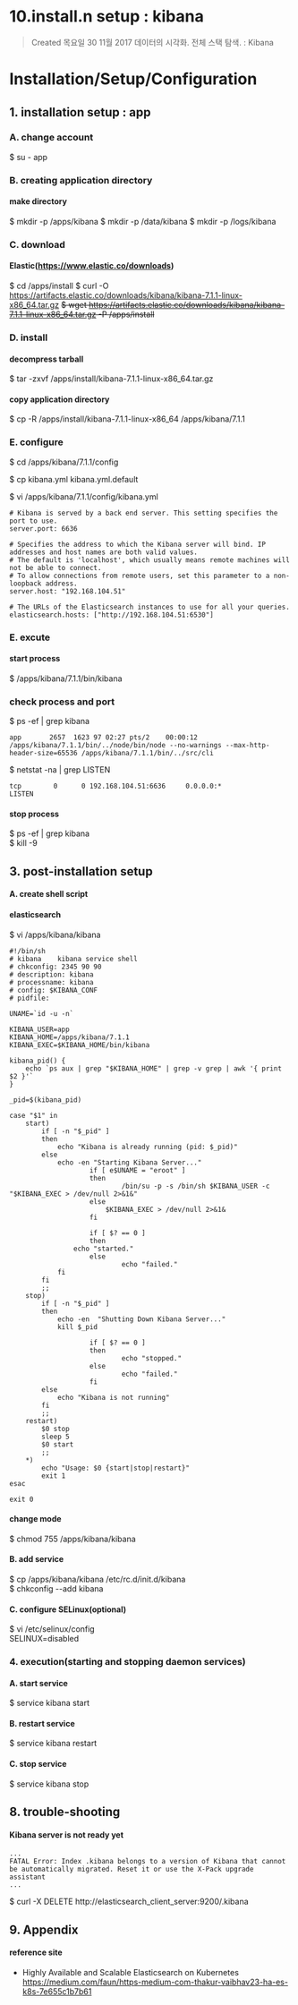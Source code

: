 # 10.install.n setup : kibana

>Created 목요일 30 11월 2017
데이터의 시각화. 전체 스택 탐색. : Kibana

# Installation/Setup/Configuration

## 1. installation setup : app

### A. change account

$ su - app

### B. creating application directory

#### make directory
$ mkdir -p /apps/kibana
$ mkdir -p /data/kibana
$ mkdir -p /logs/kibana

### C. download

#### Elastic(https://www.elastic.co/downloads)
$ cd /apps/install
$ curl -O https://artifacts.elastic.co/downloads/kibana/kibana-7.1.1-linux-x86_64.tar.gz
~~$ wget https://artifacts.elastic.co/downloads/kibana/kibana-7.1.1-linux-x86_64.tar.gz -P /apps/install~~

### D. install

#### decompress tarball
$ tar -zxvf /apps/install/kibana-7.1.1-linux-x86_64.tar.gz

#### copy application directory
$ cp -R /apps/install/kibana-7.1.1-linux-x86_64 /apps/kibana/7.1.1	

### E. configure
$ cd /apps/kibana/7.1.1/config

$ cp kibana.yml kibana.yml.default

$ vi /apps/kibana/7.1.1/config/kibana.yml
```
# Kibana is served by a back end server. This setting specifies the port to use.
server.port: 6636

# Specifies the address to which the Kibana server will bind. IP addresses and host names are both valid values.
# The default is 'localhost', which usually means remote machines will not be able to connect.
# To allow connections from remote users, set this parameter to a non-loopback address.
server.host: "192.168.104.51"

# The URLs of the Elasticsearch instances to use for all your queries.
elasticsearch.hosts: ["http://192.168.104.51:6530"]
```

### E. excute

#### start process
$ /apps/kibana/7.1.1/bin/kibana

### check process and port
$ ps -ef | grep kibana  
```
app       2657  1623 97 02:27 pts/2    00:00:12 /apps/kibana/7.1.1/bin/../node/bin/node --no-warnings --max-http-header-size=65536 /apps/kibana/7.1.1/bin/../src/cli
```

$ netstat -na | grep LISTEN  
```
tcp        0      0 192.168.104.51:6636     0.0.0.0:*               LISTEN     
```

#### stop process
$ ps -ef | grep kibana  
$ kill -9 <pid>

## 3. post-installation setup

#### A. create shell script

#### elasticsearch
$ vi /apps/kibana/kibana  
```
#!/bin/sh
# kibana    kibana service shell
# chkconfig: 2345 90 90
# description: kibana
# processname: kibana
# config: $KIBANA_CONF
# pidfile:

UNAME=`id -u -n`

KIBANA_USER=app
KIBANA_HOME=/apps/kibana/7.1.1
KIBANA_EXEC=$KIBANA_HOME/bin/kibana

kibana_pid() {
	echo `ps aux | grep "$KIBANA_HOME" | grep -v grep | awk '{ print $2 }'`
}

_pid=$(kibana_pid)

case "$1" in
	start)
		if [ -n "$_pid" ]
		then
			echo "Kibana is already running (pid: $_pid)"
		else
			echo -en "Starting Kibana Server..."
	                if [ e$UNAME = "eroot" ]
	                then
	                        /bin/su -p -s /bin/sh $KIBANA_USER -c "$KIBANA_EXEC > /dev/null 2>&1&"
	                else
		                $KIBANA_EXEC > /dev/null 2>&1&
	                fi

	                if [ $? == 0 ]
        	        then
				echo "started."
	                else
        	                echo "failed."
			fi
		fi
		;;
	stop)
		if [ -n "$_pid" ]
		then
			echo -en  "Shutting Down Kibana Server..."
			kill $_pid

        	        if [ $? == 0 ]
	                then
	                        echo "stopped."
	                else
	                        echo "failed."
        	        fi
		else
			echo "Kibana is not running"
		fi
		;;
	restart)
		$0 stop
		sleep 5
		$0 start
		;;
	*)
		echo "Usage: $0 {start|stop|restart}"
		exit 1
esac

exit 0
```

#### change mode  
$ chmod 755 /apps/kibana/kibana

#### B. add service
$ cp /apps/kibana/kibana /etc/rc.d/init.d/kibana  
$ chkconfig --add kibana

#### C. configure SELinux(optional)
$ vi /etc/selinux/config  
SELINUX=disabled

### 4. execution(starting and stopping daemon services)

#### A. start service
$ service kibana start

#### B. restart service
$ service kibana restart

#### C. stop service
$ service kibana stop

## 8. trouble-shooting

#### Kibana server is not ready yet
```
...
FATAL Error: Index .kibana belongs to a version of Kibana that cannot be automatically migrated. Reset it or use the X-Pack upgrade assistant
...
```
$ curl -X DELETE http://elasticsearch_client_server:9200/.kibana

## 9. Appendix

#### reference site

+ Highly Available and Scalable Elasticsearch on Kubernetes  
https://medium.com/faun/https-medium-com-thakur-vaibhav23-ha-es-k8s-7e655c1b7b61
